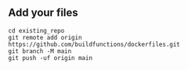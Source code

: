 ## Add your files

```
cd existing_repo
git remote add origin https://github.com/buildfunctions/dockerfiles.git
git branch -M main
git push -uf origin main
```

